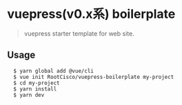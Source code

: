 # vuepress(v0.x系) boilerplate
> vuepress starter template for web site.

## Usage
      $ yarn global add @vue/cli
      $ vue init RootCisco/vuepress-boilerplate my-project
      $ cd my-project
      $ yarn install
      $ yarn dev
